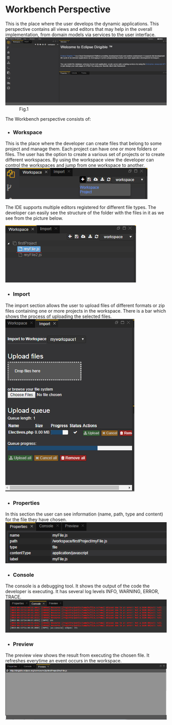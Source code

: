 # Workbench Perspective
This is the place where the user develops the dynamic applications. This perspective contains all views and editors that may help in the overall implementation, from domain models via services to the user interface.
![Workbench](workbench.png)
&nbsp;&nbsp;&nbsp;&nbsp;&nbsp;&nbsp;&nbsp;&nbsp;&nbsp;&nbsp; Fig.1

The Workbench perspective consists of:
- ###	Workspace
This is the place where the developer can create files that belong to some project and manage them. Each project can have one or more folders or files. The user has the option to create a various set of projects or to create different workspaces. By using the workspace view the developer can control the workspaces and jump from one workspace to another.
![Workspace](workspace.png)

The IDE supports multiple editors registered for different file types. The developer can easily see the structure of the folder with the files in it  as we see from the picture below.

![Structure](structure.png)

- ###	Import
The import section allows the user to upload files of different formats or zip files containing one or more projects in the workspace.  There is a bar which shows the process of uploading  the selected files.
![Import](import.png)
- ###	Properties
In this section the user can see information (name,  path, type and content) for the file  they have chosen.
![Properties](properties.png)
- ###	Console
The console is a debugging tool. It  shows the output of the code the developer is executing. It has several  log levels INFO,  WARNING, ERROR, TRACE. 
![Console](console.png)
- ###	Preview
The preview view shows the result from executing the chosen file. It refreshes everytime an event occurs in the workspace.
![Preview](preview.png)



